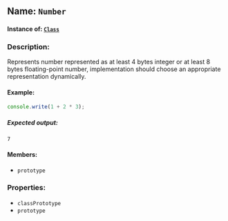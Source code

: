 ## Name: `Number`

#### Instance of: [`Class`](Class.md)

### Description:

Represents number represented as at least 4 bytes
integer or at least 8 bytes floating-point number,
implementation should choose an appropriate representation
dynamically.

#### Example:

```js
console.write(1 + 2 * 3);
```

##### Expected output:

```
7
```

#### Members:

- `prototype`


### Properties:

- `classPrototype`
- `prototype`


